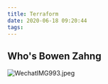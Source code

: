 ```yaml
---
title: Terraform
date: 2020-06-18 09:20:44
tags:
---
```

## Who's Bowen Zahng
![WechatIMG993.jpeg](https://i.loli.net/2020/06/18/wBRZzfkFNyKSYx3.jpg)